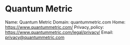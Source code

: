 
# Quantum Metric

Name: Quantum Metric
Domain: quantummetric.com
Home: https://www.quantummetric.com/
Privacy_policy: https://www.quantummetric.com/legal/privacy/
Email: privacy@quantummetric.com
